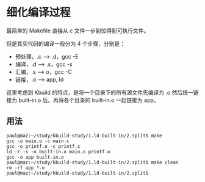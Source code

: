 # 细化编译过程

最简单的 Makefile 直接从 c 文件一步到位得到可执行文件。

但是其实代码的编译一般分为 4 个步骤，分别是：

- 预处理，.c --> .d，gcc -E
- 编译，.d --> .s，gcc -s
- 汇编，.s --> o，gcc -C
- 链接，.o --> app, ld

这里考虑到 Kbuild 的特点，是将一个目录下的所有源文件先编译为 .o 然后统一链接为 built-in.o 后。再将各个目录的 built-in.o 一起链接为 app。

## 用法

```
paul@maz:~/study/kbuild-study/1.ld-built-in/2.split$ make
gcc -o main.o -c main.c
gcc -o printf.o -c printf.c
ld -r -s -o built-in.o main.o printf.o
gcc -o app built-in.o
paul@maz:~/study/kbuild-study/1.ld-built-in/2.split$ make clean 
rm -rf app *.o
paul@maz:~/study/kbuild-study/1.ld-built-in/2.split$
```




